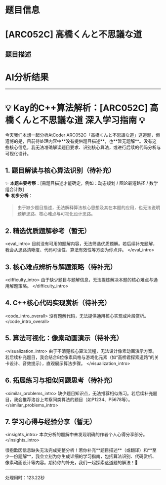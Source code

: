 # 题目信息

# [ARC052C] 高橋くんと不思議な道

## 题目描述

[problemUrl]: https://atcoder.jp/contests/arc052/tasks/arc052_c

# AI分析结果

---
# 💡 Kay的C++算法解析：[ARC052C] 高橋くんと不思議な道 深入学习指南 💡

<introduction>
  今天我们本想一起分析AtCoder ARC052C「高橋くんと不思議な道」这道题，但遗憾的是，目前待处理内容中**没有提供题目描述**，也**暂无题解**。没有这些核心信息，我无法准确解读题目要求、识别核心算法，或进行后续的代码分析与可视化设计。
</introduction>

## 1. 题目解读与核心算法识别（待补充）
✨ **本题主要考察**：[需题目描述才能确定，例如：动态规划 / 图论最短路径 / 数学组合计数]  
🗣️ **初步分析**：  
> 由于缺少题目描述，无法解释算法核心思想及其在本题的应用，也无法说明题解思路、核心难点与可视化设计思路。


## 2. 精选优质题解参考（暂无）
<eval_intro>
  目前没有可用的题解内容，无法筛选优质题解。若后续补充题解，我会从思路清晰度、代码可读性、算法有效性等方面为你点评。
</eval_intro>


## 3. 核心难点辨析与解题策略（待补充）
<difficulty_intro>
  由于缺少题目与题解信息，无法提炼解决本题的核心难点与通用解题策略。
</difficulty_intro>


## 4. C++核心代码实现赏析（待补充）
<code_intro_overall>
  没有题解代码，无法提供通用核心实现或片段赏析。
</code_intro_overall>


## 5. 算法可视化：像素动画演示（待补充）
<visualization_intro>
  由于不清楚核心算法流程，无法设计像素动画演示方案。若后续补充题目，我会结合8位像素风格与游戏化元素（如“高桥君探索道路”的关卡设计、音效提示），直观展示算法步骤。
</visualization_intro>


## 6. 拓展练习与相似问题思考（待补充）
<similar_problems_intro>
  缺少题目知识点，无法推荐相似练习。若后续补充题目，我会推荐洛谷上考察同类算法的题目（如P1234、P5678等）。
</similar_problems_intro>


## 7. 学习心得与经验分享（暂无）
<insights_intro>
  本次分析的题解中未发现明确的作者个人心得分享部分。
</insights_intro>


<conclusion>
  很抱歉因信息缺失无法完成完整分析！若你补充**题目描述**（或翻译）和**至少一份题解**，我会立刻为你生成详细的学习指南，包括算法识别、代码赏析、像素动画设计等内容。期待你的补充，我们一起探索这道题的解法！💪
</conclusion>

---
处理用时：123.22秒